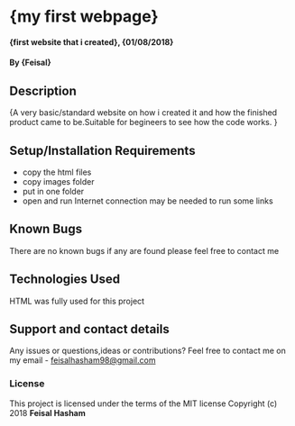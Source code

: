 # {my first webpage}
#### {first website that i created}, {01/08/2018}
#### By **{Feisal}**
## Description
{A very basic/standard website on how i created it and how the finished product came to be.Suitable for begineers to see how the code works. }
## Setup/Installation Requirements
* copy the html files
* copy images folder
* put in one folder
* open and run
Internet connection may be needed to run some links
## Known Bugs
There are no known bugs if any are found please feel free to contact me 
## Technologies Used
HTML was fully used for this project
## Support and contact details
Any issues or questions,ideas or contributions? Feel free to contact me on my email - feisalhasham98@gmail.com
### License
This project is licensed under the terms of the MIT license
Copyright (c) 2018 **Feisal Hasham**
  
